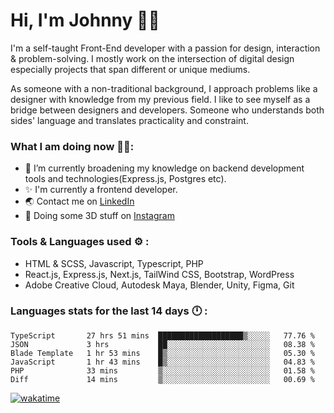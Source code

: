 # Hi, I'm Johnny 👋🧑‍

I'm a self-taught Front-End developer with a passion for design, interaction & problem-solving. I mostly work on the intersection of digital design especially projects that span different or unique mediums.

As someone with a non-traditional background, I approach problems like a designer with knowledge from my previous field. I like to see myself as a bridge between designers and developers. Someone who understands both sides' language and translates practicality and constraint.

### What I am doing now 🧑‍💻:

- 🔭 I’m currently broadening my knowledge on backend development tools and technologies(Express.js, Postgres etc).
- ✨ I'm currently a frontend developer.
- 🌏 Contact me on [LinkedIn](https://www.linkedin.com/in/johchai/)
- 🎨 Doing some 3D stuff on [Instagram](https://www.instagram.com/johnsaaz)

### Tools & Languages used ⚙️ :

- HTML & SCSS, Javascript, Typescript, PHP
- React.js, Express.js, Next.js, TailWind CSS, Bootstrap, WordPress
- Adobe Creative Cloud, Autodesk Maya, Blender, Unity, Figma, Git

### Languages stats for the last 14 days 🕛 :

<!--START_SECTION:waka-->

```text
TypeScript       27 hrs 51 mins  ███████████████████▒░░░░░   77.76 %
JSON             3 hrs           ██░░░░░░░░░░░░░░░░░░░░░░░   08.38 %
Blade Template   1 hr 53 mins    █▒░░░░░░░░░░░░░░░░░░░░░░░   05.30 %
JavaScript       1 hr 43 mins    █▒░░░░░░░░░░░░░░░░░░░░░░░   04.83 %
PHP              33 mins         ▒░░░░░░░░░░░░░░░░░░░░░░░░   01.58 %
Diff             14 mins         ▒░░░░░░░░░░░░░░░░░░░░░░░░   00.69 %
```

<!--END_SECTION:waka-->

[![wakatime](https://wakatime.com/badge/user/0cd14e89-b357-451d-b5c1-4a79286fb5a6.svg)](https://wakatime.com/@0cd14e89-b357-451d-b5c1-4a79286fb5a6)
